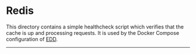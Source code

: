 # Redis

This directory contains a simple healthcheck script which verifies that the cache is up and
processing requests. It is used by the Docker Compose configuration of [EDD][1].

---------------------------------------------------------------------------------------------------

[1]:    ../README.md
